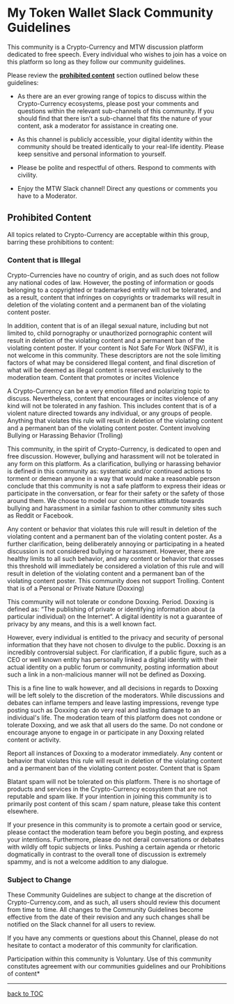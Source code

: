 # My Token Wallet Slack Community Guidelines

This community is a Crypto-Currency and MTW discussion platform
dedicated to free speech. Every individual who wishes to join has a
voice on this platform so long as they follow our community guidelines.

Please review the [**prohibited content**](#prohibited-content) section
outlined below these guidelines:

* As there are an ever growing range of topics to discuss within the
  Crypto-Currency ecosystems, please post your comments and questions
  within the relevant sub-channels of this community. If you should find
  that there isn’t a sub-channel that fits the nature of your content,
  ask a moderator for assistance in creating one.

* As this channel is publicly accessible, your digital identity within
  the community should be treated identically to your real-life
  identity. Please keep sensitive and personal information to yourself.

* Please be polite and respectful of others. Respond to comments with
  civility.

* Enjoy the MTW Slack channel! Direct any questions or comments you have
  to a Moderator.

## Prohibited Content

All topics related to Crypto-Currency are acceptable within this group,
barring these prohibitions to content:

### Content that is Illegal

Crypto-Currencies have no country of origin, and as such does not follow
any national codes of law. However, the posting of information or goods
belonging to a copyrighted or trademarked entity will not be tolerated,
and as a result, content that infringes on copyrights or trademarks will
result in deletion of the violating content and a permanent ban of the
violating content poster.

In addition, content that is of an illegal sexual nature, including but
not limited to, child pornography or unauthorized pornographic content
will result in deletion of the violating content and a permanent ban of
the violating content poster. If your content is Not Safe For Work
(NSFW), it is not welcome in this community. These descriptors are not
the sole limiting factors of what may be considered Illegal content, and
final discretion of what will be deemed as illegal content is reserved
exclusively to the moderation team. Content that promotes or incites
Violence

A Crypto-Currency can be a very emotion filled and polarizing topic to
discuss. Nevertheless, content that encourages or incites violence of
any kind will not be tolerated in any fashion. This includes content
that is of a violent nature directed towards any individual, or any
groups of people. Anything that violates this rule will result in
deletion of the violating content and a permanent ban of the violating
content poster. Content involving Bullying or Harassing Behavior
(Trolling)

This community, in the spirit of Crypto-Currency, is dedicated to open
and free discussion. However, bullying and harassment will not be
tolerated in any form on this platform. As a clarification, bullying or
harassing behavior is defined in this community as: systematic and/or
continued actions to torment or demean anyone in a way that would make a
reasonable person conclude that this community is not a safe platform to
express their ideas or participate in the conversation, or fear for
their safety or the safety of those around them. We choose to model our
communities attitude towards bullying and harassment in a similar
fashion to other community sites such as Reddit or Facebook.

Any content or behavior that violates this rule will result in deletion
of the violating content and a permanent ban of the violating content
poster. As a further clarification, being deliberately annoying or
participating in a heated discussion is not considered bullying or
harassment. However, there are healthy limits to all such behavior, and
any content or behavior that crosses this threshold will immediately be
considered a violation of this rule and will result in deletion of the
violating content and a permanent ban of the violating content poster.
This community does not support Trolling. Content that is of a Personal
or Private Nature (Doxxing)

This community will not tolerate or condone Doxxing. Period. Doxxing is
defined as: “The publishing of private or identifying information about
(a particular individual) on the Internet”. A digital identity is not a
guarantee of privacy by any means, and this is a well known fact.

However, every individual is entitled to the privacy and security of
personal information that they have not chosen to divulge to the public.
Doxxing is an incredibly controversial subject. For clarification, if a
public figure, such as a CEO or well known entity has personally linked
a digital identity with their actual identity on a public forum or
community, posting information about such a link in a non-malicious
manner will not be defined as Doxxing.

This is a fine line to walk however, and all decisions in regards to
Doxxing will be left solely to the discretion of the moderators. While
discussions and debates can inflame tempers and leave lasting
impressions, revenge type posting such as Doxxing can do very real and
lasting damage to an individual's life. The moderation team of this
platform does not condone or tolerate Doxxing, and we ask that all users
do the same. Do not condone or encourage anyone to engage in or
participate in any Doxxing related content or activity.

Report all instances of Doxxing to a moderator immediately. Any content
or behavior that violates this rule will result in deletion of the
violating content and a permanent ban of the violating content poster.
Content that is Spam

Blatant spam will not be tolerated on this platform. There is no
shortage of products and services in the Crypto-Currency ecosystem that
are not reputable and spam like. If your intention in joining this
community is to primarily post content of this scam / spam nature,
please take this content elsewhere.

If your presence in this community is to promote a certain good or
service, please contact the moderation team before you begin posting,
and express your intentions. Furthermore, please do not derail
conversations or debates with wildly off topic subjects or links.
Pushing a certain agenda or rhetoric dogmatically in contrast to the
overall tone of discussion is extremely spammy, and is not a welcome
addition to any dialogue.

### Subject to Change

These Community Guidelines are subject to change at the discretion of
Crypto-Currency.com, and as such, all users should review this document
from time to time. All changes to the Community Guidelines become
effective from the date of their revision and any such changes shall be
notified on the Slack channel for all users to review.

If you have any comments or questions about this Channel, please do not
hesitate to contact a moderator of this community for clarification.

Participation within this community is Voluntary. Use of this community
constitutes agreement with our communities guidelines and our
Prohibitions of content*
***
[back to TOC](DOCS-TOC.md)
